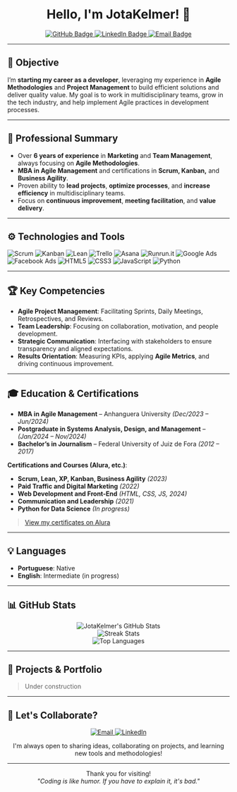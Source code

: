 <!--
  Custom README for the GitHub profile of "JotaKelmer".
  To display this README on your profile, create a repository named "JotaKelmer"
  and place this file as README.md in the root of that repository.
-->

<h1 align="center">Hello, I'm JotaKelmer! 👋</h1>

<!-- Followers and social badges -->
<p align="center">
  <a href="https://github.com/JotaKelmer?tab=followers">
    <img src="https://img.shields.io/github/followers/JotaKelmer?label=Follow&style=social" alt="GitHub Badge">
  </a>
  <a href="https://www.linkedin.com/in/your-linkedin-profile/](https://www.linkedin.com/in/jeanderson-kelmer-b31448162">
    <img src="https://img.shields.io/badge/LinkedIn-0A66C2?style=flat&logo=Linkedin&logoColor=white" alt="LinkedIn Badge"/>
  </a>
  <a href="mailto:contato@reme.com.br">
    <img src="https://img.shields.io/badge/Contact%20via%20Email-D14836?style=flat&logo=Gmail&logoColor=white" alt="Email Badge"/>
  </a>
</p>

---

## 🎯 Objective

I’m **starting my career as a developer**, leveraging my experience in **Agile Methodologies** and **Project Management** to build efficient solutions and deliver quality value. My goal is to work in multidisciplinary teams, grow in the tech industry, and help implement Agile practices in development processes.

---

## 🚀 Professional Summary

- Over **6 years of experience** in **Marketing** and **Team Management**, always focusing on **Agile Methodologies**.  
- **MBA in Agile Management** and certifications in **Scrum, Kanban,** and **Business Agility**.  
- Proven ability to **lead projects**, **optimize processes**, and **increase efficiency** in multidisciplinary teams.  
- Focus on **continuous improvement**, **meeting facilitation**, and **value delivery**.

---

## ⚙️ Technologies and Tools

<p>
  <!-- Agile Methodologies and Tools -->
  <img src="https://img.shields.io/badge/Scrum-67AA3C?style=for-the-badge&logo=ScrumAlliance&logoColor=white" alt="Scrum"/>
  <img src="https://img.shields.io/badge/Kanban-3FC1C9?style=for-the-badge&logo=kanbanize&logoColor=white" alt="Kanban"/>
  <img src="https://img.shields.io/badge/Lean-FF9900?style=for-the-badge&logo=lean&logoColor=white" alt="Lean"/>

  <!-- Management Tools -->
  <img src="https://img.shields.io/badge/Trello-026AA7?style=for-the-badge&logo=Trello&logoColor=white" alt="Trello"/>
  <img src="https://img.shields.io/badge/Asana-273347?style=for-the-badge&logo=Asana&logoColor=white" alt="Asana"/>
  <img src="https://img.shields.io/badge/Runrun.it-4D4D4D?style=for-the-badge&logoColor=white" alt="Runrun.it"/>

  <!-- Marketing and Dev Tools & Technologies -->
  <img src="https://img.shields.io/badge/Google%20Ads-4285F4?style=for-the-badge&logo=googleads&logoColor=white" alt="Google Ads"/>
  <img src="https://img.shields.io/badge/Facebook%20Ads-1877F2?style=for-the-badge&logo=facebook&logoColor=white" alt="Facebook Ads"/>
  <img src="https://img.shields.io/badge/HTML5-E34F26?style=for-the-badge&logo=html5&logoColor=white" alt="HTML5"/>
  <img src="https://img.shields.io/badge/CSS3-1572B6?style=for-the-badge&logo=css3&logoColor=white" alt="CSS3"/>
  <img src="https://img.shields.io/badge/JavaScript-F7DF1E?style=for-the-badge&logo=javascript&logoColor=black" alt="JavaScript"/>
  <img src="https://img.shields.io/badge/Python-3776AB?style=for-the-badge&logo=python&logoColor=white" alt="Python"/>
</p>

---

## 🏆 Key Competencies

- **Agile Project Management**: Facilitating Sprints, Daily Meetings, Retrospectives, and Reviews.  
- **Team Leadership**: Focusing on collaboration, motivation, and people development.  
- **Strategic Communication**: Interfacing with stakeholders to ensure transparency and aligned expectations.  
- **Results Orientation**: Measuring KPIs, applying **Agile Metrics**, and driving continuous improvement.

---

## 🎓 Education & Certifications

- **MBA in Agile Management** – Anhanguera University *(Dec/2023 – Jun/2024)*  
- **Postgraduate in Systems Analysis, Design, and Management** – *(Jan/2024 – Nov/2024)*  
- **Bachelor’s in Journalism** – Federal University of Juiz de Fora *(2012 – 2017)*

**Certifications and Courses (Alura, etc.)**:
- **Scrum, Lean, XP, Kanban, Business Agility** *(2023)*  
- **Paid Traffic and Digital Marketing** *(2022)*  
- **Web Development and Front-End** *(HTML, CSS, JS, 2024)*  
- **Communication and Leadership** *(2021)*  
- **Python for Data Science** *(In progress)*  

> [View my certificates on Alura](https://cursos.alura.com.br/user/kelmer-182/fullCertificate/e094e5d4bc77779498fbc0025ac55e57)

---

## 💡 Languages

- **Portuguese**: Native  
- **English**: Intermediate (in progress)

---

## 📊 GitHub Stats

<div align="center">
  <img src="https://github-readme-stats.vercel.app/api?username=JotaKelmer&show_icons=true&theme=transparent&count_private=true" 
       alt="JotaKelmer's GitHub Stats" />
  <br/>
  <img src="https://github-readme-streak-stats.herokuapp.com?user=JotaKelmer&theme=transparent" alt="Streak Stats" />
  <br/>
  <img src="https://github-readme-stats.vercel.app/api/top-langs/?username=JotaKelmer&layout=compact&theme=transparent" alt="Top Languages" />
</div>

---

## 📂 Projects & Portfolio

> Under construction

---

## 🤝 Let's Collaborate?

<p align="center">
  <a href="mailto:youremail@example.com">
    <img src="https://img.shields.io/badge/Email-D14836?style=for-the-badge&logo=Gmail&logoColor=white" alt="Email"/>
  </a>
  <a href="https://www.linkedin.com/in/your-linkedin-profile/">
    <img src="https://img.shields.io/badge/LinkedIn-0A66C2?style=for-the-badge&logo=Linkedin&logoColor=white" alt="LinkedIn"/>
  </a>
</p>

<p align="center">
  I'm always open to sharing ideas, collaborating on projects, 
  and learning new tools and methodologies!
</p>

---

<p align="center">
  Thank you for visiting!  
  <br/>
  <i>"Coding is like humor. If you have to explain it, it's bad."</i>
</p>
